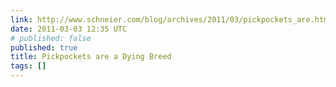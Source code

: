 ```yaml
---
link: http://www.schneier.com/blog/archives/2011/03/pickpockets_are.html
date: 2011-03-03 12:35 UTC
# published: false
published: true
title: Pickpockets are a Dying Breed
tags: []
---
```



